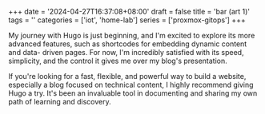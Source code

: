 +++
date = '2024-04-27T16:37:08+08:00'
draft = false 
title = 'bar (art 1)'
tags = ''
categories = ['iot', 'home-lab']
series = ['proxmox-gitops']
+++

My journey with Hugo is just beginning, and I'm excited to explore its more
advanced features, such as shortcodes for embedding dynamic content and data-
driven pages. For now, I'm incredibly satisfied with its speed, simplicity, and
the control it gives me over my blog's presentation.

If you're looking for a fast, flexible, and powerful way to build a website,
especially a blog focused on technical content, I highly recommend giving Hugo a
try. It's been an invaluable tool in documenting and sharing my own path of
learning and discovery.
